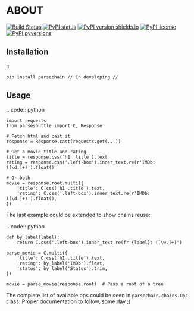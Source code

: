 # ABOUT

[![Build Status](https://travis-ci.org/jeanralphaviles/comment_parser.svg?branch=master)](https://travis-ci.org/jeanralphaviles/comment_parser/branches)
[![PyPI status](https://img.shields.io/pypi/status/comment_parser.svg)](https://pypi.python.org/pypi/comment_parser/)
[![PyPI version shields.io](https://img.shields.io/pypi/v/comment_parser.svg)](https://pypi.python.org/pypi/comment_parser/)
[![PyPI license](https://img.shields.io/pypi/l/comment_parser.svg)](https://pypi.python.org/pypi/comment_parser/)
[![PyPI pyversions](https://img.shields.io/pypi/pyversions/comment_parser.svg)](https://pypi.python.org/pypi/comment_parser/)

Installation
-------------

::

    pip install parsechain // In developing //


Usage
-----

.. code:: python

    import requests
    from parseshuttle import C, Response

    # Fetch html and cast it
    response = Response.cast(requests.get(...))

    # Get a movie title and rating
    title = response.css('h1 .title').text
    rating = response.css('.left-box').inner_text.re(r'IMDb: ([\d.]+)').float()

    # Or both
    movie = response.root.multi({
        'title': C.css('h1 .title').text,
        'rating': C.css('.left-box').inner_text.re(r'IMDb: ([\d.]+)').float(),
    })


The last example could be extended to show chains reuse:


.. code:: python

    def by_label(label):
        return C.css('.left-box').inner_text.re(fr'{label}: ([\w.]+)')

    parse_movie = C.multi({
        'title': C.css('h1 .title').text,
        'rating': by_label('IMDb').float,
        'status': by_label('Status').trim,
    })

    movie = parse_movie(response.root)  # Pass a root of a tree


The complete list of available ops could be seen in ``parsechain.chains.Ops`` class. Proper documentation to follow, some day ;)
